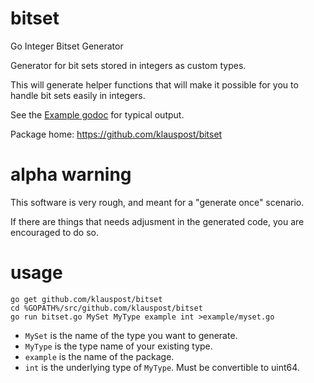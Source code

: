 # bitset
Go Integer Bitset Generator

Generator for bit sets stored in integers as custom types.

This will generate helper functions that will make it possible for you to handle bit sets easily in integers.

See the [Example godoc](https://godoc.org/github.com/klauspost/bitset/example) for typical output.

Package home: https://github.com/klauspost/bitset

# alpha warning

This software is very rough, and meant for a "generate once" scenario.

If there are things that needs adjusment in the generated code, you are encouraged to do so.

# usage

```
go get github.com/klauspost/bitset
cd %GOPATH%/src/github.com/klauspost/bitset
go run bitset.go MySet MyType example int >example/myset.go
```

* `MySet` is the name of the type you want to generate.
* `MyType` is the type name of your existing type.
* `example` is the name of the package.
* `int` is the underlying type of `MyType`. Must be convertible to uint64.
